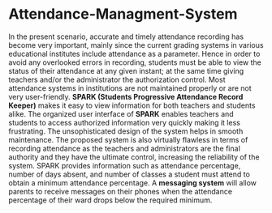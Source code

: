 # Attendance-Managment-System

In the present scenario, accurate and timely attendance recording has become very important, mainly since the current grading systems in various educational institutes include attendance as a parameter. Hence in order to avoid any overlooked errors in recording, students must be able to view the status of their attendance at any given instant; at the same time giving teachers and/or the administrator the authorization control. Most attendance systems in institutions are not maintained properly or are not very user-friendly. **SPARK (Students Progressive Attendance Record Keeper)** makes it easy to view information for both teachers and students alike. The organized user interface of **SPARK** enables teachers and students to access authorized information very quickly making it less frustrating. The unsophisticated design of the system helps in smooth maintenance. The proposed system is also virtually flawless in terms of recording attendance as the teachers and administrators are the final authority and they have the ultimate control, increasing the reliability of the system. SPARK provides information such as attendance percentage, number of days absent, and number of classes a student must attend to obtain a minimum attendance percentage. A **messaging system** will allow parents to receive messages on their phones when the attendance percentage of their ward drops below the required minimum.